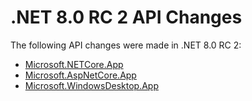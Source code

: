 # .NET 8.0 RC 2 API Changes

The following API changes were made in .NET 8.0 RC 2:

- [Microsoft.NETCore.App](./Microsoft.NETCore.App/8.0-rc2.md)
- [Microsoft.AspNetCore.App](./Microsoft.AspNetCore.App/8.0-rc2.md)
- [Microsoft.WindowsDesktop.App](./Microsoft.WindowsDesktop.App/8.0-rc2.md)
